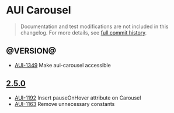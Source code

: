 # AUI Carousel

> Documentation and test modifications are not included in this changelog. For more details, see [full commit history](https://github.com/liferay/alloy-ui/commits/master/src/aui-carousel).

## @VERSION@

* [AUI-1349](https://issues.liferay.com/browse/AUI-1349) Make aui-carousel accessible

## [2.5.0](https://github.com/liferay/alloy-ui/releases/tag/2.5.0)

* [AUI-1192](https://issues.liferay.com/browse/AUI-1192) Insert pauseOnHover attribute on Carousel
* [AUI-1163](https://issues.liferay.com/browse/AUI-1163) Remove unnecessary constants